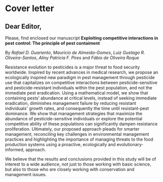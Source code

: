 # Cover letter

## Dear Editor,

Please, find enclosed our manuscript **Exploiting competitive interactions in pest control: The principle of pest contaiment**

By *Rafael D. Guariento*, *Maurício de Almeida-Gomes*, *Luiz Gustago R. Oliveira-Santos*, *Aliny Patrícia F. Pires* and *Fábio de Oliveira Roque*

Resistance evolution to pesticides is a major threat to food security worldwide. Inspired by recent advances in medical research, we propose an ecologically inspired new paradigm in pest management through pesticide use that capitalizes on competitive interactions between pesticide-sensitive and pesticide-resistant individuals within the pest population, and not the immediate pest eradication. Using a mathematical model, we show that containing pests’ abundance at critical levels, instead of seeking immediate eradication, diminishes management failure by reducing resistant individuals' growth rates, and consequently the time until resistant-pest dominance. We show that management strategies that maximize the abundance of pesticide-sensitive individuals or explore the potential competitive ability of these populations can significantly dampen resistance proliferation. Ultimately, our proposed approach pleads for smarter management, reconciling key challenges in environmental management practices and highlighting the importance of managing threats to the food production systems using a proactive, ecologically and evolutionary-informed, approach.

We believe that the results and conclusions provided in this study will be of interest to a wide audience, not just to those working with basic science, but also to those who are closely working with conservation and management issues.


